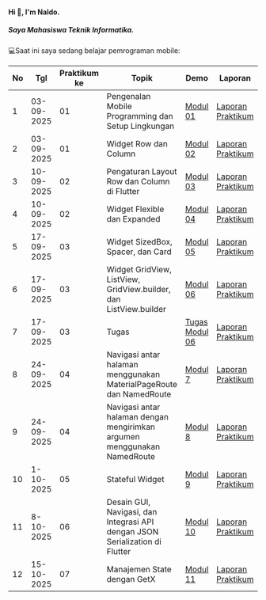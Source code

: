 #### Hi 👋, I'm Naldo. 
##### Saya Mahasiswa Teknik Informatika.

💻Saat ini saya sedang belajar pemrograman mobile:

| No  | Tgl  | Praktikum ke  | Topik  | Demo | Laporan |
| ------------ | ------------ | ------------ | ------------ | ------------ | ------------ | 
|  1 | 03-09-2025  | 01  | Pengenalan Mobile Programming dan Setup Lingkungan  | [Modul 01](https://docs.google.com/document/d/1aVRJTNYvTpJY1oBlYQX1pxzbSQFfJ98n/edit?usp=sharing&ouid=104944616880503288967&rtpof=true&sd=true "Modul 01") | [Laporan Praktikum](https://drive.google.com/file/d/1_JFMhFh7mBU-3Xn7Imv_BcdBs_BIDJ6g/view?usp=sharing) |
|  2 | 03-09-2025  | 01  | Widget Row dan Column  | [Modul 02](https://drive.google.com/file/d/1vOnHP2QDF15tHeX7bveQtUifnsvgecvo/view?usp=drive_link "Demo 02") | [Laporan Praktikum](https://drive.google.com/file/d/1c1hI7u8gQSkxo38WGudBtJgn1l5XA2l7/view?usp=sharing "Template laporan") |
|  3 | 10-09-2025  | 02  | Pengaturan Layout Row dan Column di Flutter  | [Modul 03](https://drive.google.com/file/d/1W0iig7xmXf6Tdv_CFdfuZAV7z2BiYawN/view?usp=drive_link "Demo 03") | [Laporan Praktikum](https://drive.google.com/file/d/1djuKQCdnk5TYw_U-GP5UHTcLC5UOkX5K/view?usp=drive_link "Template laporan") |
|  4 | 10-09-2025  | 02  | Widget Flexible dan Expanded  | [Modul 04](https://drive.google.com/file/d/12ncWV8C3U1M67ase2f-9-rjZHP0-M0Sa/view?usp=drive_link "Demo 04") | [Laporan Praktikum](https://drive.google.com/file/d/1e2AjJgW9mzVryg0vHQqK5zmZGlkrKM5P/view?usp=drive_link "Template laporan") |
|  5 | 17-09-2025  | 03  | Widget SizedBox, Spacer, dan Card | [Modul 05](https://drive.google.com/file/d/1nAW0u9RKz2rN-XhK7vYANkFEhUKQCII7/view?usp=drive_link "Modul 05") | [Laporan Praktikum](https://drive.google.com/file/d/1ZijH87UG2zzXJS4qKHws0MmHeGgeNzoy/view?usp=drive_link "Template laporan") |
|  6 | 17-09-2025  | 03  | Widget GridView, ListView, GridView.builder, dan ListView.builder | [Modul 06](https://drive.google.com/file/d/1dd6YS4y6AGqGiWVnT4IGmAcWkzjsfe1i/view?usp=drive_link "Modul 06") | [Laporan Praktikum](https://drive.google.com/file/d/1obeRX8wU2d_M_vvXAyT5S6KrZDbHPzQx/view?usp=drive_link "Template laporan") |
|  7 | 17-09-2025  | 03  | Tugas | [Tugas Modul 06](https://drive.google.com/file/d/1sreBI2-LXsdYV_0AyCKFoQlytMjm8aHS/view?usp=drive_link "Tugas Modul 06") | [Laporan Praktikum](https://drive.google.com/file/d/1wMXjJpYdCs7y3cr9pYYgpdU4p5KmBCWG/view?usp=drive_link "Template laporan") |
|  8 | 24-09-2025  | 04  | Navigasi antar halaman menggunakan MaterialPageRoute dan NamedRoute | [Modul 7](https://drive.google.com/file/d/1-JsuKBh_pONOR1dR69elFMbroPEyGpnB/view?usp=drive_link "Demo 7") | [Laporan Praktikum](https://drive.google.com/file/d/17rATNjQ1EcnNrDLoj1lKu6N5S3B7mofl/view?usp=drive_link "Template laporan") |
|  9 | 24-09-2025  | 04  | Navigasi antar halaman dengan mengirimkan argumen menggunakan NamedRoute | [Modul 8](https://drive.google.com/file/d/1Sd6_tv5G91WGoYUDhoK8JLmPgx7fgXWU/view?usp=drive_link "Demo 8") | [Laporan Praktikum](https://drive.google.com/file/d/1C9bnEQGpsBaHKB6Tu78fy_GWJAuDe6Tt/view?usp=drive_link "Template laporan") |
|  10 | 1-10-2025  | 05  | Stateful Widget | [Modul 9](https://drive.google.com/file/d/1HkRnFWDVAPlWvADQsbktfZKOdBlC-v0-/view?usp=drive_link "Demo 9") | [Laporan Praktikum](https://drive.google.com/file/d/1sagqyxQ762Z1wYadr7aOsq0_FNOfNncF/view?usp=drive_link "Template laporan") |
| 11 | 8-10-2025  | 06  | Desain GUI, Navigasi, dan Integrasi API dengan JSON Serialization di Flutter | [Modul 10](https://drive.google.com/file/d/1UnatTA7KC1lD0XFmF7K7Qq2ZMgrpT1TW/view?usp=drive_link "Demo 10") | [Laporan Praktikum](https://drive.google.com/file/d/1UnatTA7KC1lD0XFmF7K7Qq2ZMgrpT1TW/view?usp=drive_link "Template laporan") |
| 12 | 15-10-2025  | 07  | Manajemen State dengan GetX | [Modul 11](https://drive.google.com/file/d/1ZZYWL6IMiupGcDcQhJwyDS4HDPGN17v0/view?usp=drive_link "Demo 11") | [Laporan Praktikum](https://drive.google.com/file/d/1DWGKz3Ds9n-9HcBV52El2Of1o8R-AjM4/view?usp=drive_link "Template laporan") |
